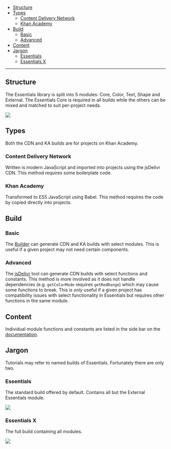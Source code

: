 - [Structure](#structure)
- [Types](#types)
    - [Content Delivery Network](#content_delivery_network)
    - [Khan Academy](#khan_academy)
- [Build](#build)
    - [Basic](#basic)
    - [Advanced](#advanced)
- [Content](#content)
- [Jargon](#jargon)
    - [Essentials](#essentials)
    - [Essentials X](#essentials_x)

---

<h2 id="structure">Structure</h2>

The Essentials library is split into 5 modules: Core, Color, Text, Shape and External. The Essentials Core is required in all builds while the others can be mixed and matched to suit per-project needs.

![](https://mermaid.ink/svg/eyJjb2RlIjoiZ3JhcGggVERcbiAgICBDb3JlKEVzc2VudGlhbHMgQ29yZSlcbiAgICBDb3JlIC0tPiBDb2xvcihDb2xvciBFc3NlbnRpYWxzKVxuICAgIENvcmUgLS0-IFRleHQoVGV4dCBFc3NlbnRpYWxzKVxuICAgIENvcmUgLS0-IFNoYXBlKFNoYXBlIEVzc2VudGlhbHMpXG4gICAgQ29yZSAtLT4gRXh0ZXJuYWwoRXh0ZXJuYWwgRXNzZW50aWFscylcbiIsIm1lcm1haWQiOnsidGhlbWUiOiJkZWZhdWx0In0sInVwZGF0ZUVkaXRvciI6ZmFsc2UsImF1dG9TeW5jIjp0cnVlLCJ1cGRhdGVEaWFncmFtIjpmYWxzZX0)

<h2 id="types">Types</h2>

Both the CDN and KA builds are for projects on Khan Academy.

<h3 id="content_delivery_network">Content Delivery Network</h3>

Written is modern JavaScript and imported into projects using the jsDelivr CDN. This method requires some boilerplate code.

<h3 id="khan_academy">Khan Academy</h3>

Transformed to ES5 JavaScript using Babel. This method requires the code by copied directly into projects.

<h2 id="build">Build</h2>

<h3 id="basic">Basic</h3>

The [Builder](https://bhavjitchauhan.github.io/Essentials/tutorial-Builder) can generate CDN and KA builds with select modules. This is useful if a given project may not need certain components.

<h3 id="advanced">Advanced</h3>

The [jsDelivr](https://www.jsdelivr.com/package/gh/bhavjitChauhan/Essentials?path=src) tool can generate CDN builds with select functions and constants. This method is more involved as it does not handle dependencies (e.g. `getColorMode` requires `getRedRange`) which may cause some functions to break. This is _only_ useful if a given project has compatibility issues with select functionality in Essentials but requires other functions in the same module.

<h2 id="content">Content</h2>

Individual module functions and constants are listed in the side bar on the [documentation](https://bhavjitchauhan.github.io/Essentials).

<h2 id="jargon">Jargon</h2>

Tutorials may refer to named builds of Essentials. Fortunately there are only two.

<h3 id="essentials">Essentials</h3>

The standard build offered by default. Contains all but the External Essentials module.

![](https://mermaid.ink/svg/eyJjb2RlIjoiZ3JhcGggVERcbiAgICBzdWJncmFwaCBFc3NlbnRpYWxzXG4gICAgQ29yZShFc3NlbnRpYWxzIENvcmUpXG4gICAgQ29sb3IoQ29sb3IgRXNzZW50aWFscylcbiAgICBUZXh0KFRleHQgRXNzZW50aWFscylcbiAgICBTaGFwZShTaGFwZSBFc3NlbnRpYWxzKVxuICAgIGVuZFxuIiwibWVybWFpZCI6eyJ0aGVtZSI6ImRlZmF1bHQifSwidXBkYXRlRWRpdG9yIjpmYWxzZSwiYXV0b1N5bmMiOnRydWUsInVwZGF0ZURpYWdyYW0iOmZhbHNlfQ)

<h3 id="essentials_x">Essentials X</h3>

The full build containing all modules.

![](https://mermaid.ink/svg/eyJjb2RlIjoiZ3JhcGggVERcbiAgICBzdWJncmFwaCBFc3NlbnRpYWxzIFhcbiAgICBDb3JlKEVzc2VudGlhbHMgQ29yZSlcbiAgICBDb2xvcihDb2xvciBFc3NlbnRpYWxzKVxuICAgIFRleHQoVGV4dCBFc3NlbnRpYWxzKVxuICAgIFNoYXBlKFNoYXBlIEVzc2VudGlhbHMpXG4gICAgRXh0ZXJuYWwoRXh0ZXJuYWwgRXNzZW50aWFscylcbiAgICBlbmRcbiIsIm1lcm1haWQiOnsidGhlbWUiOiJkZWZhdWx0In0sInVwZGF0ZUVkaXRvciI6ZmFsc2UsImF1dG9TeW5jIjp0cnVlLCJ1cGRhdGVEaWFncmFtIjpmYWxzZX0)
